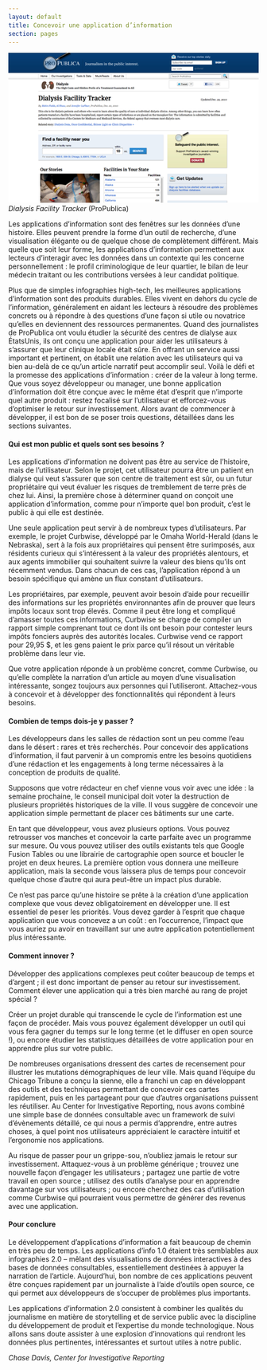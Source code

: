 ```yaml
---
layout: default
title: Concevoir une application d’information
section: pages
---
```


<div class="imageblock">
<div class="content">
<img alt="Dialysis Facility Tracker" src="../figs/incoming/06-AA.png"></div>
<div class="title"><em>Dialysis Facility Tracker</em> (ProPublica)</div>
</div>

Les applications d’information sont des fenêtres sur les données d’une histoire. Elles peuvent prendre la forme d’un outil de recherche, d’une visualisation élégante ou de quelque chose de complètement différent. Mais quelle que soit leur forme, les applications d’information permettent aux lecteurs d’interagir avec les données dans un contexte qui les concerne personnellement : le profil criminologique de leur quartier, le bilan de leur médecin traitant ou les contributions versées à leur candidat politique.

Plus que de simples infographies high-tech, les meilleures applications d’information sont des produits durables. Elles vivent en dehors du cycle de l’information, généralement en aidant les lecteurs à résoudre des problèmes concrets ou à répondre à des questions d’une façon si utile ou novatrice qu’elles en deviennent des ressources permanentes. Quand des journalistes de ProPublica ont voulu étudier la sécurité des centres de dialyse aux ÉtatsUnis, ils ont conçu une application pour aider les utilisateurs à s’assurer que leur clinique locale était sûre. En offrant un service aussi important et pertinent, on établit une relation avec les utilisateurs qui va bien au-delà de ce qu’un article narratif peut accomplir seul. Voilà le défi et la promesse des applications d’information : créer de la valeur à long terme. Que vous soyez développeur ou manager, une bonne application d’information doit être conçue avec le même état d’esprit que n’importe quel autre produit : restez focalisé sur l’utilisateur et efforcez-vous d’optimiser le retour sur investissement. Alors avant de commencer à développer, il est bon de se poser trois questions, détaillées dans les sections suivantes.

#### Qui est mon public et quels sont ses besoins ?

Les applications d’information ne doivent pas être au service de l’histoire, mais de l’utilisateur. Selon le projet, cet utilisateur pourra être un patient en dialyse qui veut s’assurer que son centre de traitement est sûr, ou un futur propriétaire qui veut évaluer les risques de tremblement de terre près de chez lui. Ainsi, la première chose à déterminer quand on conçoit une application d’information, comme pour n’importe quel bon produit, c’est le public à qui elle est destinée.

Une seule application peut servir à de nombreux types d’utilisateurs. Par exemple, le projet Curbwise, développé par le Omaha World-Herald (dans le Nebraska), sert à la fois aux propriétaires qui pensent être surimposés, aux résidents curieux qui s’intéressent à la valeur des propriétés alentours, et aux agents immobilier qui souhaitent suivre la valeur des biens qu’ils ont récemment vendus. Dans chacun de ces cas, l’application répond à un besoin spécifique qui amène un flux constant d’utilisateurs.

Les propriétaires, par exemple, peuvent avoir besoin d’aide pour recueillir des informations sur les propriétés environnantes afin de prouver que leurs impôts locaux sont trop élevés. Comme il peut être long et compliqué d’amasser toutes ces informations, Curbwise se charge de compiler un rapport simple comprenant tout ce dont ils ont besoin pour contester leurs impôts fonciers auprès des autorités locales. Curbwise vend ce rapport pour 29,95 $, et les gens paient le prix parce qu’il résout un véritable problème dans leur vie.

Que votre application réponde à un problème concret, comme Curbwise, ou qu’elle complète la narration d’un article au moyen d’une visualisation intéressante, songez toujours aux personnes qui l’utiliseront. Attachez-vous à concevoir et à développer des fonctionnalités qui répondent à leurs besoins.

#### Combien de temps dois-je y passer ?

Les développeurs dans les salles de rédaction sont un peu comme l’eau dans le désert : rares et très recherchés. Pour concevoir des applications d’information, il faut parvenir à un compromis entre les besoins quotidiens d’une rédaction et les engagements à long terme nécessaires à la conception de produits de qualité.

Supposons que votre rédacteur en chef vienne vous voir avec une idée : la semaine prochaine, le conseil municipal doit voter la destruction de plusieurs propriétés historiques de la ville. Il vous suggère de concevoir une application simple permettant de placer ces bâtiments sur une carte.

En tant que développeur, vous avez plusieurs options. Vous pouvez retrousser vos manches et concevoir la carte parfaite avec un programme sur mesure. Ou vous pouvez utiliser des outils existants tels que Google Fusion Tables ou une librairie de cartographie open source et boucler le projet en deux heures. La première option vous donnera une meilleure application, mais la seconde vous laissera plus de temps pour concevoir quelque chose d’autre qui aura peut-être un impact plus durable.

Ce n’est pas parce qu’une histoire se prête à la création d’une application complexe que vous devez obligatoirement en développer une. Il est essentiel de peser les priorités. Vous devez garder à l’esprit que chaque application que vous concevez a un coût : en l’occurrence, l’impact que vous auriez pu avoir en travaillant sur une autre application potentiellement plus intéressante.

#### Comment innover ?

Développer des applications complexes peut coûter beaucoup de temps et d’argent ; il est donc important de penser au retour sur investissement. Comment élever une application qui a très bien marché au rang de projet spécial ?

Créer un projet durable qui transcende le cycle de l’information est une façon de procéder. Mais vous pouvez également développer un outil qui vous fera gagner du temps sur le long terme (et le diffuser en open source !), ou encore étudier les statistiques détaillées de votre application pour en apprendre plus sur votre public.

De nombreuses organisations dressent des cartes de recensement pour illustrer les mutations démographiques de leur ville. Mais quand l’équipe du Chicago Tribune a conçu la sienne, elle a franchi un cap en développant des outils et des techniques permettant de concevoir ces cartes rapidement, puis en les partageant pour que d’autres organisations puissent les réutiliser. Au Center for Investigative Reporting, nous avons combiné une simple base de données consultable avec un framework de suivi d’évènements détaillé, ce qui nous a permis d’apprendre, entre autres choses, à quel point nos utilisateurs appréciaient le caractère intuitif et l’ergonomie nos applications.

Au risque de passer pour un grippe-sou, n’oubliez jamais le retour sur investissement. Attaquez-vous à un problème générique ; trouvez une nouvelle façon d’engager les utilisateurs ; partagez une partie de votre travail en open source ; utilisez des outils d’analyse pour en apprendre davantage sur vos utilisateurs ; ou encore cherchez des cas d’utilisation comme Curbwise qui pourraient vous permettre de générer des revenus avec une application.

#### Pour conclure

Le développement d’applications d’information a fait beaucoup de chemin en très peu de temps. Les applications d’info 1.0 étaient très semblables aux infographies 2.0 – mêlant des visualisations de données interactives à des bases de données consultables, essentiellement destinées à appuyer la narration de l’article. Aujourd’hui, bon nombre de ces applications peuvent être conçues rapidement par un journaliste à l’aide d’outils open source, ce qui permet aux développeurs de s’occuper de problèmes plus importants.

Les applications d’information 2.0 consistent à combiner les qualités du journalisme en matière de storytelling et de service public avec la discipline du développement de produit et l’expertise du monde technologique. Nous allons sans doute assister à une explosion d’innovations qui rendront les données plus pertinentes, intéressantes et surtout utiles à notre public.

_Chase Davis, Center for Investigative Reporting_
